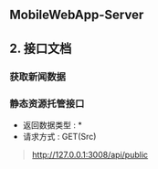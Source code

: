 ## MobileWebApp-Server



## 2. 接口文档

### 获取新闻数据


### 静态资源托管接口

* 返回数据类型 : *
* 请求方式 : GET(Src)
> http://127.0.0.1:3008/api/public

